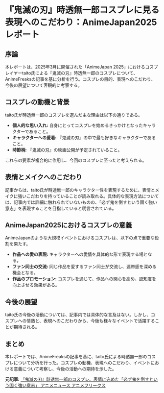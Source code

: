 # 『鬼滅の刃』時透無一郎コスプレに見る表現へのこだわり：AnimeJapan2025レポート

## 序論

本レポートは、2025年3月に開催された「AnimeJapan 2025」におけるコスプレイヤーtaito氏による『鬼滅の刃』時透無一郎のコスプレについて、AnimeFreaksの記事を基に分析を行う。コスプレの目的、表現へのこだわり、今後の展望について客観的に考察する。

## コスプレの動機と背景

taito氏が時透無一郎のコスプレを選んだ主な理由は以下の通りである。

* **個人的な思い入れ:** 自身にとってコスプレを始めるきっかけとなったキャラクターであること。
* **キャラクターへの愛着:** 『鬼滅の刃』の中で最も好きなキャラクターであること。
* **時節柄:** 『鬼滅の刃』の映画公開が予定されていること。

これらの要素が複合的に作用し、今回のコスプレに至ったと考えられる。

## 表情とメイクへのこだわり

記事からは、taito氏が時透無一郎のキャラクター性を表現するために、表情とメイクに強いこだわりを持っていることが読み取れる。具体的な表現方法については、記事内では詳細に触れられていないものの、「必ず鬼を倒すという固く強い意志」を表現することを目指していると明言されている。

## AnimeJapan2025におけるコスプレの意義

AnimeJapanのような大規模イベントにおけるコスプレは、以下の点で重要な役割を果たす。

* **作品への愛の表現:** キャラクターへの愛情を具体的な形で表現する場となる。
* **ファン同士の交流:** 同じ作品を愛するファン同士が交流し、連帯感を深める機会となる。
* **作品のプロモーション:** コスプレを通じて、作品への関心を高め、認知度を向上させる効果がある。

## 今後の展望

taito氏の今後の活動については、記事内では具体的な言及はない。しかし、コスプレへの情熱と、表現へのこだわりから、今後も様々なイベントで活躍することが期待される。

## まとめ

本レポートでは、AnimeFreaksの記事を基に、taito氏による時透無一郎のコスプレについて分析を行った。コスプレの動機、表現へのこだわり、イベントにおける意義について考察し、今後の活動への期待を示した。



**元記事:** [『鬼滅の刃』時透無一郎のコスプレ、表情に込めた「必ず鬼を倒すという固く強い意志」 アニメニュース アニメフリークス](https://times.abema.tv/articles/-/10173090?page=1)